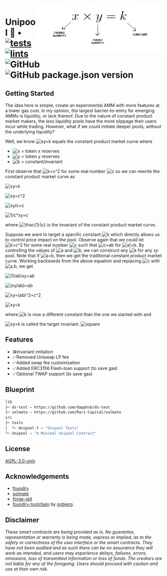 <img align="right" width="400" height="150" top="100" src="./assets/readme.png">

# Unipool 🦄 • [![tests](https://github.com/abigger87/femplate/actions/workflows/tests.yml/badge.svg)](https://github.com/abigger87/femplate/actions/workflows/tests.yml) [![lints](https://github.com/abigger87/femplate/actions/workflows/lints.yml/badge.svg)](https://github.com/abigger87/femplate/actions/workflows/lints.yml) ![GitHub](https://img.shields.io/github/license/abigger87/femplate)  ![GitHub package.json version](https://img.shields.io/github/package-json/v/abigger87/femplate)


## Getting Started

The idea here is simple, create an experimental AMM with more features at a lower gas cost. In my opinion, the largest barrier-to-entry for emerging AMMs is liquidity, or lack thereof. Due to the nature of constant product market makers, the less liquidity pools have the more slippage their users incur while trading. However, what if we could imitate deeper pools, without the underlying liquidity?



Well, we know ![xy=k](https://latex.codecogs.com/svg.image?xy=k) equals the constant product market curve where 
* ![x](https://latex.codecogs.com/svg.image?x) = token x reserves
* ![y](https://latex.codecogs.com/svg.image?y) = token y reserves
* ![k](https://latex.codecogs.com/svg.image?k) = constant/invariant

First observe that ![k=c^2](https://latex.codecogs.com/svg.image?k=c^2) for some real number ![c](https://latex.codecogs.com/svg.image?c) so we can rewrite  the constant product market curve as 

![xy=k](https://latex.codecogs.com/svg.image?xy=k)

![xy=c^2](https://latex.codecogs.com/svg.image?xy=c^2)


![xy/c=c](https://latex.codecogs.com/svg.image?\frac{xy}{c}=c)

![1/c*xy=c](https://latex.codecogs.com/svg.image?\frac{1}{c}xy=c)


where ![\frac{1}{c}](https://latex.codecogs.com/svg.image?1/c) is the invariant of the constant product market curve. 

Suppose we want to target a specific constant ![k](https://latex.codecogs.com/svg.image?k) which directly allows us to control price impact on the pool. Observe again that we could let ![k=c^2](https://latex.codecogs.com/svg.image?k=c^2) for some real number ![c](https://latex.codecogs.com/svg.image?c) such that ![c=ab](https://latex.codecogs.com/svg.image?c=ab) for ![a!=b](https://latex.codecogs.com/svg.image?a&space;\neq&space;b). By controlling the values of ![a](https://latex.codecogs.com/svg.image?a) and ![b](https://latex.codecogs.com/svg.image?b), we can construct any ![k](https://latex.codecogs.com/svg.image?k) for any $xy$ pool. Note that if ![a=b](https://latex.codecogs.com/svg.image?a=b), then we get the traditional constant product market curve. Working backwards from the above equation and replacing ![c](https://latex.codecogs.com/svg.image?c) with ![a,b](https://latex.codecogs.com/svg.image?a,b), we get



![(1/ab)xy=ab](https://latex.codecogs.com/svg.image?\bg{white}\frac{1}{ab}xy=ab&space;)

![(xy/ab)=ab](https://latex.codecogs.com/svg.image?\frac{xy}{ab}=ab)

![xy=(ab)^2=c^2](https://latex.codecogs.com/svg.image?xy=(ab)^2=c^2)

![xy=k](https://latex.codecogs.com/svg.image?xy=k)



where ![k](https://latex.codecogs.com/svg.image?k) is now a different constant than the one we started with and 

![xy=k](https://latex.codecogs.com/svg.image?1/ab) is called the target invariant. ![square](https://latex.codecogs.com/svg.image?\square)



## Features

* ♻️Invariant imitation
* ✅Removed Uniswap LP fee
* ✅Added swap fee customization
* ✅Added ERC3156 Flash-loan support (to save gas)
* ✅Optional TWAP support (to save gas)


## Blueprint

```ml
lib
├─ ds-test — https://github.com/dapphub/ds-test
├─ solmate — https://github.com/Rari-Capital/solmate
src
├─ tests
│  └─ Unipool.t — "Unipool Tests"
└─ Unipool — "A Minimal Unipool Contract"
```

## License

[AGPL-3.0-only](https://github.com/abigger87/unipool/blob/master/LICENSE)

## Acknowledgements

- [foundry](https://github.com/gakonst/foundry)
- [solmate](https://github.com/Rari-Capital/solmate)
- [forge-std](https://github.com/brockelmore/forge-std)
- [foundry-toolchain](https://github.com/onbjerg/foundry-toolchain) by [onbjerg](https://github.com/onbjerg).

## Disclaimer

_These smart contracts are being provided as is. No guarantee, representation or warranty is being made, express or implied, as to the safety or correctness of the user interface or the smart contracts. They have not been audited and as such there can be no assurance they will work as intended, and users may experience delays, failures, errors, omissions, loss of transmitted information or loss of funds. The creators are not liable for any of the foregoing. Users should proceed with caution and use at their own risk._
